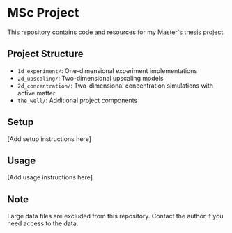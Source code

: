 # MSc Project

This repository contains code and resources for my Master's thesis project.

## Project Structure

- `1d_experiment/`: One-dimensional experiment implementations
- `2d_upscaling/`: Two-dimensional upscaling models
- `2d_concentration/`: Two-dimensional concentration simulations with active matter
- `the_well/`: Additional project components

## Setup

[Add setup instructions here]

## Usage

[Add usage instructions here]

## Note

Large data files are excluded from this repository. Contact the author if you need access to the data. 